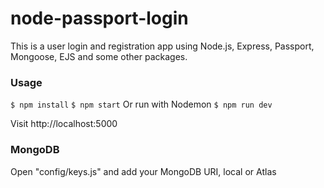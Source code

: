 # node-passport-login

This is a user login and registration app using Node.js, Express, Passport, Mongoose, EJS and some other packages.


### Usage
`$ npm install`
`$ npm start`
Or run with Nodemon
`$ npm run dev`

Visit http://localhost:5000
### MongoDB
Open "config/keys.js" and add your MongoDB URI, local or Atlas


 
